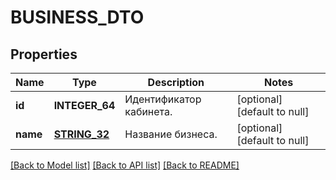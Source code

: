 # BUSINESS_DTO

## Properties
Name | Type | Description | Notes
------------ | ------------- | ------------- | -------------
**id** | **INTEGER_64** | Идентификатор кабинета. | [optional] [default to null]
**name** | [**STRING_32**](STRING_32.md) | Название бизнеса. | [optional] [default to null]

[[Back to Model list]](../README.md#documentation-for-models) [[Back to API list]](../README.md#documentation-for-api-endpoints) [[Back to README]](../README.md)


